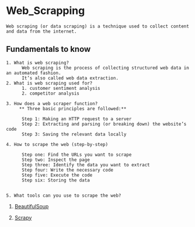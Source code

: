 # Web_Scrapping
    Web scraping (or data scraping) is a technique used to collect content and data from the internet. 
    
  ## Fundamentals to know   
    1. What is web scraping?
          Web scraping is the process of collecting structured web data in an automated fashion. 
          It’s also called web data extraction.
    2. What is web scraping used for?
          1. customer sentiment analysis
          2. competitor analysis
          
    3. How does a web scraper function?
         ** Three basic principles are followed:**

          Step 1: Making an HTTP request to a server
          Step 2: Extracting and parsing (or breaking down) the website’s code
          Step 3: Saving the relevant data locally
          
    4. How to scrape the web (step-by-step)
    
          Step one: Find the URLs you want to scrape
          Step two: Inspect the page
          Step three: Identify the data you want to extract
          Step four: Write the necessary code
          Step five: Execute the code
          Step six: Storing the data
          
          
    5. What tools can you use to scrape the web?
    
   1. [BeautifulSoup](https://www.crummy.com/software/BeautifulSoup/bs4/doc/)
   
   2. [Scrapy](https://scrapy.org/)
        
